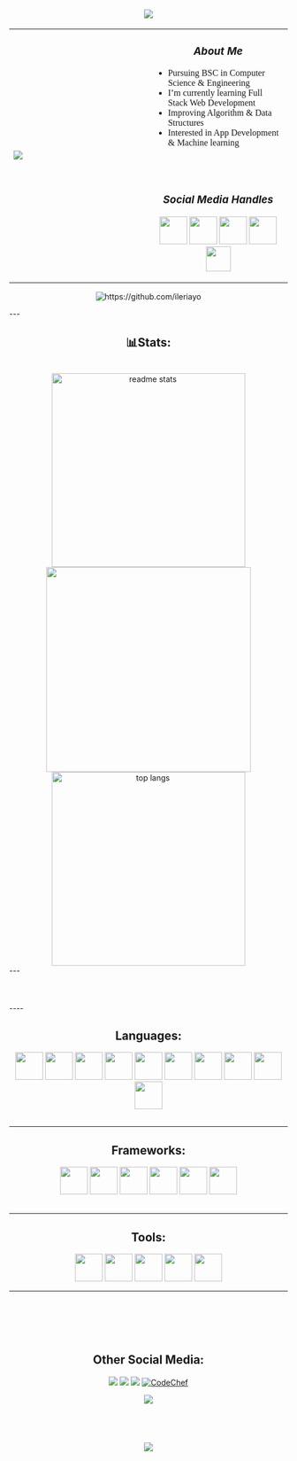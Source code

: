 <h1 align="center">
  <img src="https://readme-typing-svg.herokuapp.com/?font=Righteous&size=35&center=true&vCenter=true&width=500&height=70&duration=4000&lines=Hi+There!+👋;+I'm+Murad+Hosen+Munna!;" />
</h1>
<table>
<tr>
  <td><img src="https://c.tenor.com/GN73MKBawZYAAAAi/busy-cute.gif"></td>
  <td width="50%">
    <h3 align='center'><i>About Me</i></h3>
    <ul style="font-family: 'Satisfy', cursive;">
      <li>Pursuing BSC in Computer Science & Engineering</li>
      <li> I’m currently learning Full Stack Web Development</li>
      <li>Improving Algorithm & Data Structures</li>
      <li>Interested in App Development & Machine learning</li>
    </ul><br><br>
    <h3 align='center'><i>Social Media Handles</i></h3>
    <p align='center'>
        <a href="#"><img src="https://cdn-icons-png.flaticon.com/512/1409/1409943.png" width="50"></a>
        <a href="#"><img src="https://cdn-icons-png.flaticon.com/512/1409/1409937.png" width="50"></a>
        <a href="#"><img src="https://cdn-icons-png.flaticon.com/512/1409/1409946.png"  width="50"></a>
        <a href="https://www.linkedin.com/in/md-murad-hosen-1221022a0/"><img src="https://cdn-icons-png.flaticon.com/512/1409/1409945.png" width="50"></a>
        <a href="mailto:murad25.cse@gmail.com"><img src="https://img.shields.io/badge/Gmail-333333?style=for-the-badge&logo=gmail&logoColor=red" weight="40" height="45" ></a>
    </p>
  </td>
</tr>
</table>
<p align="center">
  <img src="https://komarev.com/ghpvc/?username=FaridMurad1" alt="https://github.com/ileriayo" />
</p>
---

<h2 align='center'>📊Stats:</h2>
<br>
<div align=center>
<img width=350 src="https://github-readme-stats.vercel.app/api?username=FaridMurad1&show_icons=true&theme=dracula&border_radius=10" alt="readme stats" />
<img width=370 src="https://streak-stats.demolab.com/?user=FaridMurad1&theme=dracula&border_radius=10">
<br/>
<img width=350 align="center" src="https://github-readme-stats.vercel.app/api/top-langs/?username=FaridMurad1&langs_count=8&layout=compact&theme=dracula&border_radius=10&exclude_repo=github-readme-stats" alt="top langs" />
</div>
---
<br> <br> <br> <br>
----

<h2 align="center">Languages:</h2>
<div align="center">

<img height=50 src="https://cdn.jsdelivr.net/gh/devicons/devicon/icons/cplusplus/cplusplus-original.svg" />
<img height=50 src="https://cdn.jsdelivr.net/gh/devicons/devicon/icons/java/java-original.svg" />
<img height=50 src="https://cdn.jsdelivr.net/gh/devicons/devicon/icons/python/python-original.svg" />
<img height=50 src="https://cdn.jsdelivr.net/gh/devicons/devicon/icons/javascript/javascript-original.svg" />
<img height=50 src="https://cdn.jsdelivr.net/gh/devicons/devicon/icons/typescript/typescript-original.svg" />
<img height=50 src="https://cdn.jsdelivr.net/gh/devicons/devicon/icons/php/php-original.svg" />
<img height=50 src="https://cdn.jsdelivr.net/gh/devicons/devicon/icons/css3/css3-original.svg" />
<img height=50 src="https://cdn.jsdelivr.net/gh/devicons/devicon/icons/html5/html5-original.svg" />
<img height=50 src="https://cdn.jsdelivr.net/gh/devicons/devicon/icons/c/c-original.svg" />
<img height=50 src="https://cdn.jsdelivr.net/gh/devicons/devicon/icons/mysql/mysql-original.svg" />

</div> <br>

---

<h2 align="center">Frameworks:</h2>
<div align="center">

<img height=50 src="https://cdn.jsdelivr.net/gh/devicons/devicon/icons/git/git-original.svg" />
<img height=50 src="https://cdn.jsdelivr.net/gh/devicons/devicon/icons/github/github-original.svg" />
<img height=50 src="https://cdn.jsdelivr.net/gh/devicons/devicon/icons/react/react-original.svg" />
<img height=50 src="https://cdn.jsdelivr.net/gh/devicons/devicon/icons/angularjs/angularjs-original.svg" />
<img height=50 src="https://cdn.jsdelivr.net/gh/devicons/devicon/icons/nodejs/nodejs-original-wordmark.svg" />
<img height=50 src="https://cdn.jsdelivr.net/gh/devicons/devicon/icons/express/express-original-wordmark.svg" />

</div> <br>

---

<h2 align="center">Tools:</h2>
<div align="center">

<img height=50 src="https://cdn.jsdelivr.net/gh/devicons/devicon/icons/vscode/vscode-original.svg" />
<img height=50 src="https://cdn.jsdelivr.net/gh/devicons/devicon/icons/androidstudio/androidstudio-original-wordmark.svg" />
<img height=50 src="https://cdn.jsdelivr.net/gh/devicons/devicon/icons/pycharm/pycharm-original.svg" />
<img height=50 src="https://cdn.jsdelivr.net/gh/devicons/devicon/icons/apache/apache-original.svg" />
<img height=50 src="https://cdn.jsdelivr.net/gh/devicons/devicon/icons/canva/canva-original.svg" />

---

<br><br><br><br>
<h2 align="center">Other Social Media:</h2>
<div align="center">
<a href="https://codeforces.com/profile/Murad134"><img src="https://img.shields.io/badge/Codeforces-445f9d?style=for-the-badge&logo=Codeforces&logoColor=white"></a>
<a href="#"><img src="https://img.shields.io/badge/-LeetCode-FFA116?style=for-the-badge&logo=LeetCode&logoColor=black"></a>
<a href="https://www.linkedin.com/in/md-murad-hosen-1221022a0/"><img src="https://img.shields.io/badge/LinkedIn-0077B5?style=for-the-badge&logo=linkedin&logoColor=white"></a>
<a href="https://www.codechef.com/users/the_dreamer26"><img src="https://img.shields.io/badge/CodeChef-5B4638?style=for-the-badge&logo=codechef&logoColor=white" alt="CodeChef" /></a>

</div>

<p align="center">
<a href="#"><img target="_blank" src="https://img.shields.io/badge/-I_love_open_source-green?style=for-the-badge&logo=github&logoColor=black"/></a> 
</p><br>

<div align="center">
<h1 align="center">
  <img src="https://readme-typing-svg.herokuapp.com/?font=Righteous&size=35&center=true&vCenter=true&width=500&height=70&duration=4000&lines=Thank's+For+Visiting👋;+See+You+Again+💚;" />
</h1>
</div>
